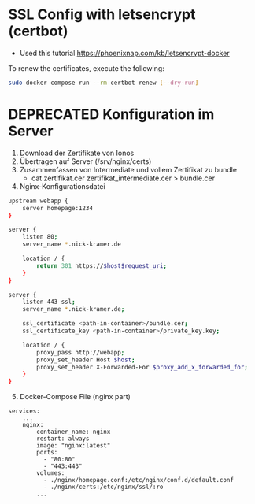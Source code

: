 # SSL Config with letsencrypt (certbot)
- Used this tutorial https://phoenixnap.com/kb/letsencrypt-docker

To renew the certificates, execute the following: 
``` bash 
sudo docker compose run --rm certbot renew [--dry-run]
```


# DEPRECATED Konfiguration im Server
1. Download der Zertifikate von Ionos
2. Übertragen auf Server (/srv/nginx/certs)
3. Zusammenfassen von Intermediate und vollem Zertifikat zu bundle
   - cat zertifikat.cer zertifikat_intermediate.cer > bundle.cer
4. Nginx-Konfigurationsdatei
``` bash
upstream webapp {
    server homepage:1234
}

server {
    listen 80;
    server_name *.nick-kramer.de

    location / {
        return 301 https://$host$request_uri;
    }
}

server {
    listen 443 ssl;
    server_name *.nick-kramer.de;

    ssl_certificate <path-in-container>/bundle.cer;
    ssl_certificate_key <path-in-container>/private_key.key;

    location / {
        proxy_pass http://webapp;
        proxy_set_header Host $host;
        proxy_set_header X-Forwarded-For $proxy_add_x_forwarded_for;
    }
}
```

5. Docker-Compose File (nginx part)
```
services:
    ...
    nginx:
        container_name: nginx
        restart: always
        image: "nginx:latest"
        ports:
          - "80:80"
          - "443:443"
        volumes:
          - ./nginx/homepage.conf:/etc/nginx/conf.d/default.conf
          - ./nginx/certs:/etc/nginx/ssl/:ro
        ...
```
